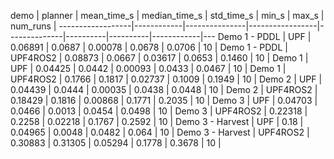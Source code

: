 demo              |  planner   |  mean_time_s  |  median_time_s  |  std_time_s  |  min_s   |   max_s  |  num_runs  |
------------------|------------|---------------|-----------------|--------------|----------|----------|------------|---
Demo 1 - PDDL     |  UPF       |  0.06891      |  0.0687         |  0.00078     |  0.0678  |  0.0706  |  10        |
Demo 1 - PDDL     |  UPF4ROS2  |  0.08873      |  0.0667         |  0.03617     |  0.0653  |  0.1460  |  10        |
Demo 1            |  UPF       |  0.04425      |  0.0442         |  0.00093     |  0.0433  |  0.0467  |  10        |
Demo 1            |  UPF4ROS2  |  0.1766       |  0.1817         |  0.02737     |  0.1009  |  0.1949  |  10        |
Demo 2            |  UPF       |  0.04439      |  0.0444         |  0.00035     |  0.0438  |  0.0448  |  10        |
Demo 2            |  UPF4ROS2  |  0.18429      |  0.1816         |  0.00868     |  0.1771  |  0.2035  |  10        |
Demo 3            |  UPF       |  0.04703      |  0.0466         |  0.0013      |  0.0454  |  0.0498  |  10        |
Demo 3            |  UPF4ROS2  |  0.22318      |  0.2258         |  0.02218     |  0.1767  |  0.2592  |  10        |
Demo 3 - Harvest  |  UPF       |  0.18         |  0.04965        |  0.0048      |  0.0482  |  0.064   |  10        |
Demo 3 - Harvest  |  UPF4ROS2  |  0.30883      |  0.31305        |  0.05294     |  0.1778  |  0.3678  |  10        |

